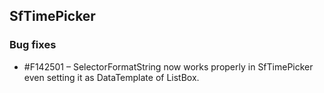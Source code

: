 ## SfTimePicker

### Bug fixes

* \#F142501 – SelectorFormatString now works properly in SfTimePicker even setting it as DataTemplate of ListBox.
